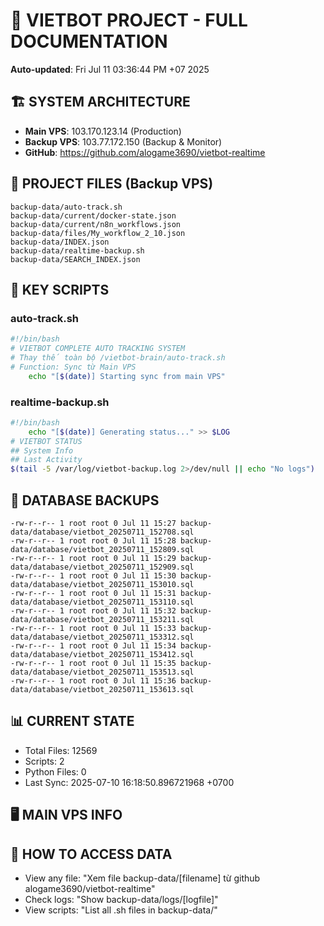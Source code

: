 # 🤖 VIETBOT PROJECT - FULL DOCUMENTATION
**Auto-updated**: Fri Jul 11 03:36:44 PM +07 2025

## 🏗️ SYSTEM ARCHITECTURE
- **Main VPS**: 103.170.123.14 (Production)
- **Backup VPS**: 103.77.172.150 (Backup & Monitor)
- **GitHub**: https://github.com/alogame3690/vietbot-realtime

## 📁 PROJECT FILES (Backup VPS)
```
backup-data/auto-track.sh
backup-data/current/docker-state.json
backup-data/current/n8n_workflows.json
backup-data/files/My_workflow_2_10.json
backup-data/INDEX.json
backup-data/realtime-backup.sh
backup-data/SEARCH_INDEX.json
```

## 🔧 KEY SCRIPTS
### auto-track.sh
```bash
#!/bin/bash
# VIETBOT COMPLETE AUTO TRACKING SYSTEM
# Thay thế toàn bộ /vietbot-brain/auto-track.sh
# Function: Sync từ Main VPS
    echo "[$(date)] Starting sync from main VPS"
```
### realtime-backup.sh
```bash
#!/bin/bash
    echo "[$(date)] Generating status..." >> $LOG
# VIETBOT STATUS
## System Info
## Last Activity
$(tail -5 /var/log/vietbot-backup.log 2>/dev/null || echo "No logs")
```

## 💾 DATABASE BACKUPS
```
-rw-r--r-- 1 root root 0 Jul 11 15:27 backup-data/database/vietbot_20250711_152708.sql
-rw-r--r-- 1 root root 0 Jul 11 15:28 backup-data/database/vietbot_20250711_152809.sql
-rw-r--r-- 1 root root 0 Jul 11 15:29 backup-data/database/vietbot_20250711_152909.sql
-rw-r--r-- 1 root root 0 Jul 11 15:30 backup-data/database/vietbot_20250711_153010.sql
-rw-r--r-- 1 root root 0 Jul 11 15:31 backup-data/database/vietbot_20250711_153110.sql
-rw-r--r-- 1 root root 0 Jul 11 15:32 backup-data/database/vietbot_20250711_153211.sql
-rw-r--r-- 1 root root 0 Jul 11 15:33 backup-data/database/vietbot_20250711_153312.sql
-rw-r--r-- 1 root root 0 Jul 11 15:34 backup-data/database/vietbot_20250711_153412.sql
-rw-r--r-- 1 root root 0 Jul 11 15:35 backup-data/database/vietbot_20250711_153513.sql
-rw-r--r-- 1 root root 0 Jul 11 15:36 backup-data/database/vietbot_20250711_153613.sql
```

## 📊 CURRENT STATE
- Total Files: 12569
- Scripts: 2
- Python Files: 0
- Last Sync: 2025-07-10 16:18:50.896721968 +0700

## 🖥️ MAIN VPS INFO


## 🚨 HOW TO ACCESS DATA
- View any file: "Xem file backup-data/[filename] từ github alogame3690/vietbot-realtime"
- Check logs: "Show backup-data/logs/[logfile]"
- View scripts: "List all .sh files in backup-data/"
